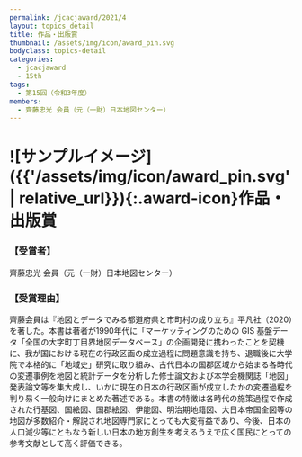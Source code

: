 ```yaml
---
permalink: /jcacjaward/2021/4
layout: topics_detail
title: 作品・出版賞
thumbnail: /assets/img/icon/award_pin.svg
bodyclass: topics-detail
categories:
  - jcacjaward
  - 15th
tags:
  - 第15回（令和3年度）
members:
  - 齊藤忠光 会員（元（一財）日本地図センター）
---
```


# ![サンプルイメージ]({{'/assets/img/icon/award_pin.svg' | relative_url}}){:.award-icon}作品・出版賞

### 【受賞者】

齊藤忠光 会員（元（一財）日本地図センター）

### 【受賞理由】

齊藤会員は『地図とデータでみる都道府県と市町村の成り立ち』平凡社（2020）を著した。本書は著者が1990年代に「マーケッティングのための GIS 基盤データ「全国の大字町丁目界地図データベース」の企画開発に携わったことを契機に、我が国における現在の行政区画の成立過程に問題意識を持ち、退職後に大学院で本格的に「地域史」研究に取り組み、古代日本の国郡区域から始まる各時代の変遷事例を地図と統計データを分析した修士論文および本学会機関誌「地図」発表論文等を集大成し、いかに現在の日本の行政区画が成立したかの変遷過程を判り易く一般向けにまとめた著述である。本書の特徴は各時代の施策過程で作成された行基図、国絵図、国郡絵図、伊能図、明治期地籍図、大日本帝国全図等の地図が多数紹介・解説され地図専門家にとっても大変有益であり、今後、日本の人口減少等にともなう新しい日本の地方創生を考えるうえで広く国民にとっての参考文献として高く評価できる。

